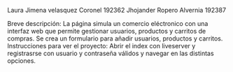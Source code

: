 Laura Jimena velasquez Coronel 192362
Jhojander Ropero Alvernia 192387

Breve descripción: La página simula un comercio eléctronico con una interfaz web que permite gestionar usuarios, productos y carritos de compras. Se crea un formulario para añadir usuarios, productos y carritos.
Instrucciones para ver el proyecto: Abrir el index con liveserver y registrasrse con usuario y contraseña válidos y navegar en las distintas opciones.